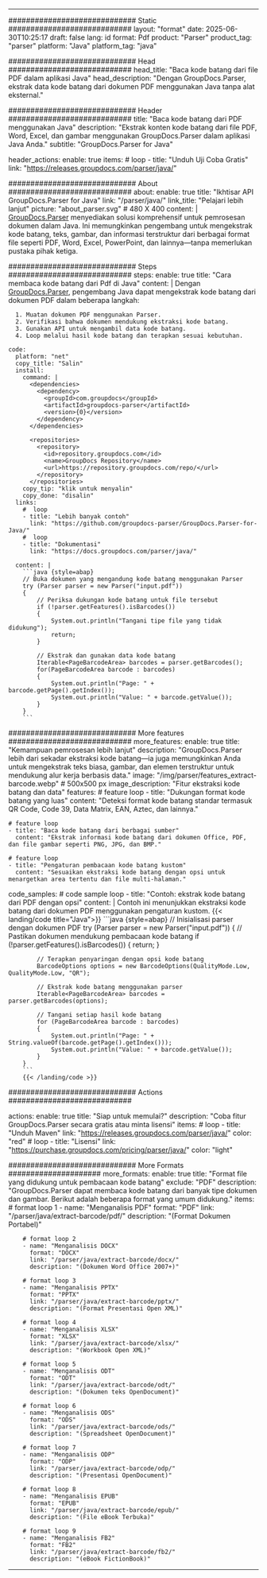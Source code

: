 


---
############################# Static ############################
layout: "format"
date:  2025-06-30T10:25:17
draft: false
lang: id
format: Pdf
product: "Parser"
product_tag: "parser"
platform: "Java"
platform_tag: "java"

############################# Head ############################
head_title: "Baca kode batang dari file PDF dalam aplikasi Java"
head_description: "Dengan GroupDocs.Parser, ekstrak data kode batang dari dokumen PDF menggunakan Java tanpa alat eksternal."

############################# Header ############################
title: "Baca kode batang dari PDF menggunakan Java" 
description: "Ekstrak konten kode batang dari file PDF, Word, Excel, dan gambar menggunakan GroupDocs.Parser dalam aplikasi Java Anda."
subtitle: "GroupDocs.Parser for Java" 

header_actions:
  enable: true
  items:
    #  loop
    - title: "Unduh Uji Coba Gratis"
      link: "https://releases.groupdocs.com/parser/java/"
      
############################# About ############################
about:
    enable: true
    title: "Ikhtisar API GroupDocs.Parser for Java"
    link: "/parser/java/"
    link_title: "Pelajari lebih lanjut"
    picture: "about_parser.svg" # 480 X 400
    content: |
       [GroupDocs.Parser](/parser/java/) menyediakan solusi komprehensif untuk pemrosesan dokumen dalam Java. Ini memungkinkan pengembang untuk mengekstrak kode batang, teks, gambar, dan informasi terstruktur dari berbagai format file seperti PDF, Word, Excel, PowerPoint, dan lainnya—tanpa memerlukan pustaka pihak ketiga.

############################# Steps ############################
steps:
    enable: true
    title: "Cara membaca kode batang dari Pdf di Java"
    content: |
      Dengan [GroupDocs.Parser](/parser/java/), pengembang Java dapat mengekstrak kode batang dari dokumen PDF dalam beberapa langkah:
      
      1. Muatan dokumen PDF menggunakan Parser.
      2. Verifikasi bahwa dokumen mendukung ekstraksi kode batang.
      3. Gunakan API untuk mengambil data kode batang.
      4. Loop melalui hasil kode batang dan terapkan sesuai kebutuhan.
   
    code:
      platform: "net"
      copy_title: "Salin"
      install:
        command: |
          <dependencies>
            <dependency>
              <groupId>com.groupdocs</groupId>
              <artifactId>groupdocs-parser</artifactId>
              <version>{0}</version>
            </dependency>
          </dependencies>

          <repositories>
            <repository>
              <id>repository.groupdocs.com</id>
              <name>GroupDocs Repository</name>
              <url>https://repository.groupdocs.com/repo/</url>
            </repository>
          </repositories>
        copy_tip: "klik untuk menyalin"
        copy_done: "disalin"
      links:
        #  loop
        - title: "Lebih banyak contoh"
          link: "https://github.com/groupdocs-parser/GroupDocs.Parser-for-Java/"
        #  loop
        - title: "Dokumentasi"
          link: "https://docs.groupdocs.com/parser/java/"
          
      content: |
        ```java {style=abap}
        // Buka dokumen yang mengandung kode batang menggunakan Parser
        try (Parser parser = new Parser("input.pdf"))
        {
            // Periksa dukungan kode batang untuk file tersebut
            if (!parser.getFeatures().isBarcodes())
            {
                System.out.println("Tangani tipe file yang tidak didukung");
                return;
            }

            // Ekstrak dan gunakan data kode batang
            Iterable<PageBarcodeArea> barcodes = parser.getBarcodes();
            for(PageBarcodeArea barcode : barcodes)
            {
                System.out.println("Page: " + barcode.getPage().getIndex());
                System.out.println("Value: " + barcode.getValue());
            }
        }
        ```            

############################# More features ############################
more_features:
  enable: true
  title: "Kemampuan pemrosesan lebih lanjut"
  description: "GroupDocs.Parser lebih dari sekadar ekstraksi kode batang—ia juga memungkinkan Anda untuk mengekstrak teks biasa, gambar, dan elemen terstruktur untuk mendukung alur kerja berbasis data."
  image: "/img/parser/features_extract-barcode.webp" # 500x500 px
  image_description: "Fitur ekstraksi kode batang dan data"
  features:
    # feature loop
    - title: "Dukungan format kode batang yang luas"
      content: "Deteksi format kode batang standar termasuk QR Code, Code 39, Data Matrix, EAN, Aztec, dan lainnya."

    # feature loop
    - title: "Baca kode batang dari berbagai sumber"
      content: "Ekstrak informasi kode batang dari dokumen Office, PDF, dan file gambar seperti PNG, JPG, dan BMP."

    # feature loop
    - title: "Pengaturan pembacaan kode batang kustom"
      content: "Sesuaikan ekstraksi kode batang dengan opsi untuk menargetkan area tertentu dan file multi-halaman."
      
  code_samples:
    # code sample loop
    - title: "Contoh: ekstrak kode batang dari PDF dengan opsi"
      content: |
        Contoh ini menunjukkan ekstraksi kode batang dari dokumen PDF menggunakan pengaturan kustom.
        {{< landing/code title="Java">}}
        ```java {style=abap}
        //  Inisialisasi parser dengan dokumen PDF
        try (Parser parser = new Parser("input.pdf"))
        {
            // Pastikan dokumen mendukung pembacaan kode batang
            if (!parser.getFeatures().isBarcodes())
            {
                return;
            }

            // Terapkan penyaringan dengan opsi kode batang
            BarcodeOptions options = new BarcodeOptions(QualityMode.Low, QualityMode.Low, "QR");

            // Ekstrak kode batang menggunakan parser
            Iterable<PageBarcodeArea> barcodes = parser.getBarcodes(options);

            // Tangani setiap hasil kode batang
            for (PageBarcodeArea barcode : barcodes)
            {
                System.out.println("Page: " + String.valueOf(barcode.getPage().getIndex()));
                System.out.println("Value: " + barcode.getValue());
            }
        }
        ```
        {{< /landing/code >}}


############################# Actions ############################

actions:
  enable: true
  title: "Siap untuk memulai?"
  description: "Coba fitur GroupDocs.Parser secara gratis atau minta lisensi"
  items:
    #  loop
    - title: "Unduh Maven"
      link: "https://releases.groupdocs.com/parser/java/"
      color: "red"
        #  loop
    - title: "Lisensi"
      link: "https://purchase.groupdocs.com/pricing/parser/java/"
      color: "light"


############################# More Formats #####################
more_formats:
    enable: true
    title: "Format file yang didukung untuk pembacaan kode batang"
    exclude: "PDF"
    description: "GroupDocs.Parser dapat membaca kode batang dari banyak tipe dokumen dan gambar. Berikut adalah beberapa format yang umum didukung."
    items: 
        # format loop 1
        - name: "Menganalisis PDF"
          format: "PDF"
          link: "/parser/java/extract-barcode/pdf/"
          description: "(Format Dokumen Portabel)"
          
        # format loop 2
        - name: "Menganalisis DOCX"
          format: "DOCX"
          link: "/parser/java/extract-barcode/docx/"
          description: "(Dokumen Word Office 2007+)"
          
        # format loop 3
        - name: "Menganalisis PPTX"
          format: "PPTX"
          link: "/parser/java/extract-barcode/pptx/"
          description: "(Format Presentasi Open XML)"
          
        # format loop 4
        - name: "Menganalisis XLSX"
          format: "XLSX"
          link: "/parser/java/extract-barcode/xlsx/"
          description: "(Workbook Open XML)"
          
        # format loop 5
        - name: "Menganalisis ODT"
          format: "ODT"
          link: "/parser/java/extract-barcode/odt/"
          description: "(Dokumen teks OpenDocument)"
          
        # format loop 6
        - name: "Menganalisis ODS"
          format: "ODS"
          link: "/parser/java/extract-barcode/ods/"
          description: "(Spreadsheet OpenDocument)"
          
        # format loop 7
        - name: "Menganalisis ODP"
          format: "ODP"
          link: "/parser/java/extract-barcode/odp/"
          description: "(Presentasi OpenDocument)"
          
        # format loop 8
        - name: "Menganalisis EPUB"
          format: "EPUB"
          link: "/parser/java/extract-barcode/epub/"
          description: "(File eBook Terbuka)"
          
        # format loop 9
        - name: "Menganalisis FB2"
          format: "FB2"
          link: "/parser/java/extract-barcode/fb2/"
          description: "(eBook FictionBook)"
         
          

---